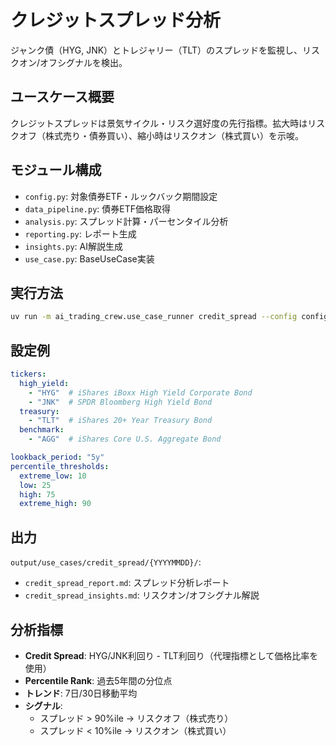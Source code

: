 # クレジットスプレッド分析

ジャンク債（HYG, JNK）とトレジャリー（TLT）のスプレッドを監視し、リスクオン/オフシグナルを検出。

## ユースケース概要

クレジットスプレッドは景気サイクル・リスク選好度の先行指標。拡大時はリスクオフ（株式売り・債券買い）、縮小時はリスクオン（株式買い）を示唆。

## モジュール構成

- `config.py`: 対象債券ETF・ルックバック期間設定
- `data_pipeline.py`: 債券ETF価格取得
- `analysis.py`: スプレッド計算・パーセンタイル分析
- `reporting.py`: レポート生成
- `insights.py`: AI解説生成
- `use_case.py`: BaseUseCase実装

## 実行方法

```bash
uv run -m ai_trading_crew.use_case_runner credit_spread --config config/use_cases/credit_spread.yaml
```

## 設定例

```yaml
tickers:
  high_yield:
    - "HYG"  # iShares iBoxx High Yield Corporate Bond
    - "JNK"  # SPDR Bloomberg High Yield Bond
  treasury:
    - "TLT"  # iShares 20+ Year Treasury Bond
  benchmark:
    - "AGG"  # iShares Core U.S. Aggregate Bond

lookback_period: "5y"
percentile_thresholds:
  extreme_low: 10
  low: 25
  high: 75
  extreme_high: 90
```

## 出力

`output/use_cases/credit_spread/{YYYYMMDD}/`:
- `credit_spread_report.md`: スプレッド分析レポート
- `credit_spread_insights.md`: リスクオン/オフシグナル解説

## 分析指標

- **Credit Spread**: HYG/JNK利回り - TLT利回り（代理指標として価格比率を使用）
- **Percentile Rank**: 過去5年間の分位点
- **トレンド**: 7日/30日移動平均
- **シグナル**:
  - スプレッド > 90%ile → リスクオフ（株式売り）
  - スプレッド < 10%ile → リスクオン（株式買い）
